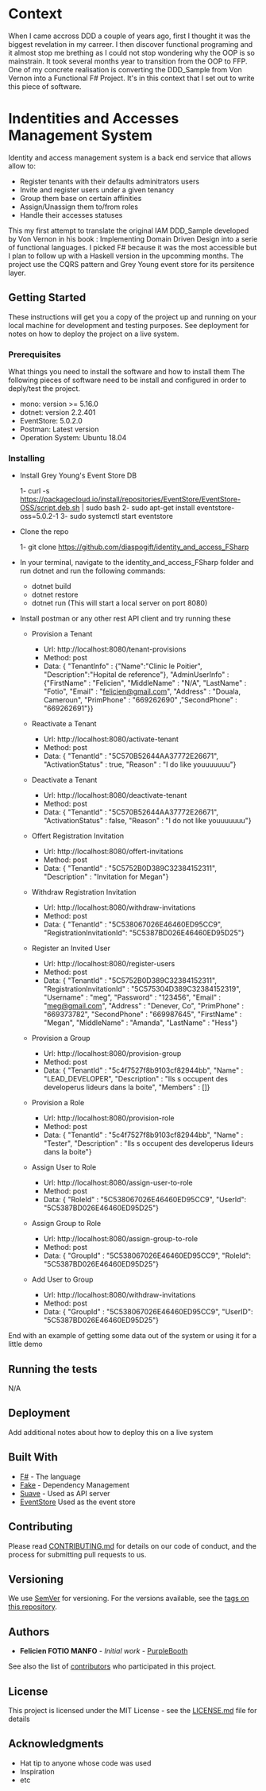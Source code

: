 # Context

When I came accross DDD a couple of years ago, first I thought it was the biggest revelation in my carreer. I then discover functional programing and it almost stop me brething as I could not stop wondering why the OOP is so mainstrain. It took several months year to transition from the OOP to FFP. One of my concrete realisation is converting the DDD_Sample from Von Vernon into a Functional F# Project. It's in this context that I set out to write this piece of software. 


# Indentities and Accesses Management System

Identity and access management system is a back end service that allows allow to:
* Register tenants with their defaults adminitrators users
* Invite and register users under a given tenancy
* Group them base on certain affinities
* Assign/Unassign them to/from roles
* Handle their accesses statuses 

This my first attempt to translate the original IAM DDD_Sample developed by Von Vernon in his book : Implementing Domain Driven Design into a serie of functional languages. I picked F# because it was the most accessible but I plan to follow up with a Haskell version in the upcomming months. The project use the CQRS pattern and Grey Young event store for its persitence layer. 


## Getting Started

These instructions will get you a copy of the project up and running on your local machine for development and testing purposes. See deployment for notes on how to deploy the project on a live system.

### Prerequisites

What things you need to install the software and how to install them
The following pieces of software need to be install and configured in order to deply/test the project. 

* mono: version >= 5.16.0
* dotnet: version 2.2.401
* EventStore: 5.0.2.0
* Postman: Latest version
* Operation System: Ubuntu 18.04


### Installing


* Install Grey Young's Event Store DB

    1- curl -s https://packagecloud.io/install/repositories/EventStore/EventStore-OSS/script.deb.sh | sudo bash
    2- sudo apt-get install eventstore-oss=5.0.2-1
    3- sudo systemctl start eventstore
    
* Clone the repo

    1- git clone https://github.com/diaspogift/identity_and_access_FSharp
    
* In your terminal, navigate to the identity_and_access_FSharp folder and run dotnet and run the following commands:
    
    * dotnet build
    * dotnet restore
    * dotnet run (This will start a local server on port 8080)
    
* Install postman or any other rest API client and try running these
    
    * Provision a Tenant
        * Url:      http://localhost:8080/tenant-provisions
        * Method:   post
        * Data:    {
                  "TenantInfo" : {"Name":"Clinic le Poitier", "Description":"Hopital de reference"},
                   "AdminUserInfo" : {"FirstName" : "Felicien", "MiddleName" :  "N/A", "LastName" :  "Fotio", "Email" :  "felicien@gmail.com", "Address" :  "Douala, Cameroun", "PrimPhone" :  "669262690" ,"SecondPhone" : "669262691"}}

    * Reactivate a Tenant
        * Url: http://localhost:8080/activate-tenant
        * Method: post
        * Data: { "TenantId" : "5C570B52644AA37772E26671",
                 "ActivationStatus" : true,
                  "Reason" : "I do like youuuuuuu"}

    
    * Deactivate a Tenant
        * Url: http://localhost:8080/deactivate-tenant
        * Method: post
        * Data: { "TenantId" : "5C570B52644AA37772E26671",
                 "ActivationStatus" : false,
                  "Reason" : "I do not like youuuuuuu"}


    
    * Offert Registration Invitation
        * Url: http://localhost:8080/offert-invitations
        * Method: post
        * Data: { "TenantId" : "5C5752B0D389C32384152311",
                 "Description" : "Invitation for Megan"}
                  
                  
    
    * Withdraw Registration Invitation 
        * Url: http://localhost:8080/withdraw-invitations
        * Method: post
        * Data: { "TenantId" : "5C538067026E46460ED95CC9",
                 "RegistrationInvitationId": "5C5387BD026E46460ED95D25"}


    * Register an Invited User
        * Url: http://localhost:8080/register-users
        * Method: post
        * Data: { "TenantId" : "5C5752B0D389C32384152311",
                    "RegistrationInvitationId" : "5C575304D389C32384152319",
                    "Username" : "meg",
                    "Password" : "123456",
                    "Email" : "meg@gmail.com",
                    "Address" : "Denever, Co",
                    "PrimPhone" : "669373782",
                    "SecondPhone" : "669987645", 
                    "FirstName" : "Megan",
                    "MiddleName" : "Amanda",
                    "LastName" : "Hess"}
                    
                    
                    
    * Provision a Group
        * Url: http://localhost:8080/provision-group
        * Method: post
        * Data: {   "TenantId" : "5c4f7527f8b9103cf82944bb",
                    "Name" : "LEAD_DEVELOPER",
                    "Description" : "Ils s occupent des developerus lideurs dans la boite",
                     "Members" : []}
               
 

    * Provision a Role
        * Url: http://localhost:8080/provision-role
        * Method: post
        * Data: {   "TenantId" : "5c4f7527f8b9103cf82944bb",
                    "Name" : "Tester",
                    "Description" : "Ils s occupent des developerus lideurs dans la boite"}
               
               
               
     * Assign User to Role
        * Url: http://localhost:8080/assign-user-to-role
        * Method: post
        * Data: { "RoleId" : "5C538067026E46460ED95CC9",
                  "UserId": "5C5387BD026E46460ED95D25"}
               
     * Assign Group to Role
        * Url: http://localhost:8080/assign-group-to-role
        * Method: post
        * Data: { "GroupId" : "5C538067026E46460ED95CC9",
                  "RoleId": "5C5387BD026E46460ED95D25"}
                             
            
     * Add User to Group
        * Url: http://localhost:8080/withdraw-invitations
        * Method: post
        * Data: { "GroupId" : "5C538067026E46460ED95CC9",
                 "UserID": "5C5387BD026E46460ED95D25"}
               
               
               
               
               
               
               
End with an example of getting some data out of the system or using it for a little demo

## Running the tests


N/A


## Deployment

Add additional notes about how to deploy this on a live system

## Built With

* [F#](https://fsharp.org) - The language
* [Fake](https://fake.build/) - Dependency Management
* [Suave](https://suave.io/) - Used as API server
* [EventStore](https://eventstore.org) Used as the event store

## Contributing

Please read [CONTRIBUTING.md](https://gist.github.com/PurpleBooth/b24679402957c63ec426) for details on our code of conduct, and the process for submitting pull requests to us.

## Versioning

We use [SemVer](http://semver.org/) for versioning. For the versions available, see the [tags on this repository](https://github.com/your/project/tags). 

## Authors

* **Felicien FOTIO MANFO** - *Initial work* - [PurpleBooth](https://github.com/PurpleBooth)

See also the list of [contributors](https://github.com/your/project/contributors) who participated in this project.

## License

This project is licensed under the MIT License - see the [LICENSE.md](LICENSE.md) file for details

## Acknowledgments

* Hat tip to anyone whose code was used
* Inspiration
* etc
